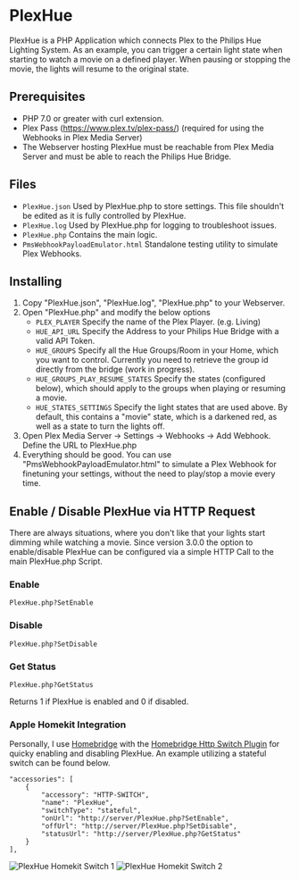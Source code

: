 # PlexHue
PlexHue is a PHP Application which connects Plex to the Philips Hue Lighting System. As an example, you can trigger a certain light state when starting to watch a movie on a defined player. When pausing or stopping the movie, the lights will resume to the original state.

## Prerequisites
* PHP 7.0 or greater with curl extension.
* Plex Pass (https://www.plex.tv/plex-pass/) (required for using the Webhooks in Plex Media Server)
* The Webserver hosting PlexHue must be reachable from Plex Media Server and must be able to reach the Philips Hue Bridge.

## Files
* `PlexHue.json` Used by PlexHue.php to store settings. This file shouldn't be edited as it is fully controlled by PlexHue.
* `PlexHue.log` Used by PlexHue.php for logging to troubleshoot issues.
* `PlexHue.php` Contains the main logic.
* `PmsWebhookPayloadEmulator.html` Standalone testing utility to simulate Plex Webhooks.

## Installing
1. Copy "PlexHue.json", "PlexHue.log", "PlexHue.php" to your Webserver.
2. Open "PlexHue.php" and modify the below options 
	* `PLEX_PLAYER` Specify the name of the Plex Player. (e.g. Living)
	* `HUE_API_URL` Specify the Address to your Philips Hue Bridge with a valid API Token.
	* `HUE_GROUPS` Specify all the Hue Groups/Room in your Home, which you want to control. Currently you need to retrieve the group id directly from the bridge (work in progress).
	* `HUE_GROUPS_PLAY_RESUME_STATES` Specify the states (configured below), which should apply to the groups when playing or resuming a movie.
	* `HUE_STATES_SETTINGS` Specify the light states that are used above. By default, this contains a "movie" state, which is a darkened red, as well as a state to turn the lights off.
3. Open Plex Media Server -> Settings -> Webhooks -> Add Webhook. Define the URL to PlexHue.php
4. Everything should be good. You can use "PmsWebhookPayloadEmulator.html" to simulate a Plex Webhook for finetuning your settings, without the need to play/stop a movie every time.

## Enable / Disable PlexHue via HTTP Request
There are always situations, where you don't like that your lights start dimming while watching a movie. Since version 3.0.0 the option to enable/disable PlexHue can be configured via a simple HTTP Call to the main PlexHue.php Script.

### Enable
```
PlexHue.php?SetEnable
```
### Disable
```
PlexHue.php?SetDisable
```
### Get Status
```
PlexHue.php?GetStatus
```
Returns 1 if PlexHue is enabled and 0 if disabled.

### Apple Homekit Integration
Personally, I use [Homebridge](https://github.com/homebridge/homebridge) with the [Homebridge Http Switch Plugin](https://www.npmjs.com/package/homebridge-http-switch) for quicky enabling and disabling PlexHue. An example utilizing a stateful switch can be found below.

```
"accessories": [
	{
		"accessory": "HTTP-SWITCH",
		"name": "PlexHue",
		"switchType": "stateful",
		"onUrl": "http://server/PlexHue.php?SetEnable",
		"offUrl": "http://server/PlexHue.php?SetDisable",
		"statusUrl": "http://server/PlexHue.php?GetStatus"
	}
],
```
![PlexHue Homekit Switch 1](https://msitproblog.com/wp-content/uploads/2021/02/PlexHue_HomeKit_HTTP-Switch_1.png)  ![PlexHue Homekit Switch 2](https://msitproblog.com/wp-content/uploads/2021/02/PlexHue_HomeKit_HTTP-Switch_2.png)
